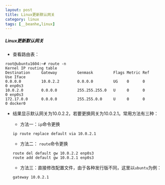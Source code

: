 ```yaml
---
layout: post
title: Linux更新默认网关
category: linux
tags: [__beanhe,linux]
---
```

    
##### Linux更新默认网关

- 查看路由表：

```
root@ubuntu1604:~# route -n
Kernel IP routing table
Destination     Gateway         Genmask         Flags Metric Ref    Use Iface
0.0.0.0         10.0.2.2        0.0.0.0         UG    0      0        0 enp0s3
10.0.2.0        0.0.0.0         255.255.255.0   U     0      0        0 enp0s3
172.17.0.0      0.0.0.0         255.255.0.0     U     0      0        0 docker0
```

- 结果显示默认网关为10.0.2.2，若要更换网关为10.0.2.1。常用方法有三种：

  - 方法一：`ip`命令更换
  
  ```
  ip route replace default via 10.0.2.1
  ```
  
  - 方法二： `route`命令更换
  
  ```
  route del default gw 10.0.2.2 enp0s3
  route add default gw 10.0.2.1 enp0s3
  ```
  
  - 方法三：直接修改配置文件，由于各种发行版不同，这里以`ubuntu`为例：
  
  ```
  gateway 10.0.2.1
  ```